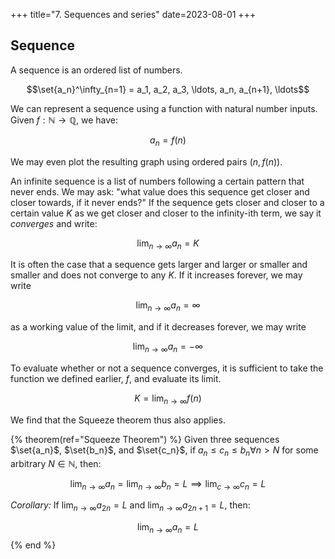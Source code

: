 +++
title="7. Sequences and series"
date=2023-08-01
+++

## Sequence

A sequence is an ordered list of numbers.

$$\set{a_n}^\infty_{n=1} = a_1, a_2, a_3, \ldots, a_n, a_{n+1}, \ldots$$

We can represent a sequence using a function with natural number inputs.
Given $f:\mathbb{N}\to\mathbb{Q}$, we have:

$$a_n = f(n)$$

We may even plot the resulting graph using ordered pairs $(n,f(n))$.

An infinite sequence is a list of numbers following a certain pattern that never ends.
We may ask: "what value does this sequence get closer and closer towards, if it never ends?"
If the sequence gets closer and closer to a certain value $K$ as we get closer and closer to the infinity-ith term, we say it _converges_ and write:

$$\lim_{n\to\infty} a_n=K$$

It is often the case that a sequence gets larger and larger or smaller and smaller and does not converge to any $K$. If it increases forever, we may write

$$\lim_{n\to\infty}a_n=\infty$$

as a working value of the limit, and if it decreases forever, we may write

$$\lim_{n\to\infty}a_n=-\infty$$

To evaluate whether or not a sequence converges, it is sufficient to take the function we defined earlier, $f$, and evaluate its limit.

$$K=\lim_{n\to\infty} f(n)$$

We find that the Squeeze theorem thus also applies.

<!-- BEGIN SQUEEZE THEOREM --------------------------------------------------->
{% theorem(ref="Squeeze Theorem") %}
Given three sequences $\set{a_n}$, $\set{b_n}$, and $\set{c_n}$, if $a_n\le c_n\le b_n\forall n>N$ for some arbitrary $N\in\mathbb{N}$, then:

$$\lim_{n\to\infty} a_n = \lim_{n\to\infty} b_n = L \implies \lim_{c\to\infty} c_n = L$$

_Corollary:_ If $\lim_{n\to\infty}a_{2n}=L$ and $\lim_{n\to\infty}a_{2n+1}=L$, then:

$$\lim_{n\to\infty} a_n = L$$
{% end %}
<!-- END THEOREM ------------------------------------------------------------->



